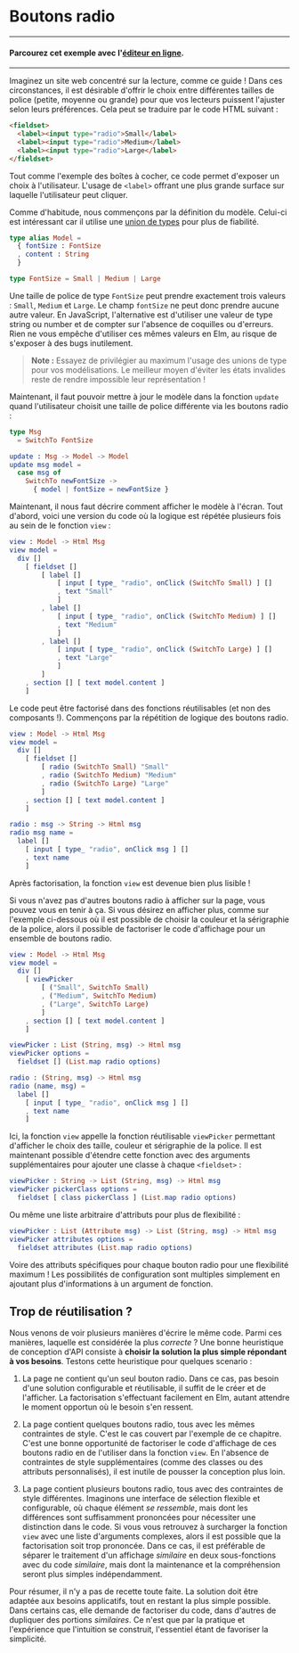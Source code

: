 # Boutons radio

---
#### Parcourez cet exemple avec l'[éditeur en ligne](https://elm-lang.org/examples/radio-buttons).
---

Imaginez un site web concentré sur la lecture, comme ce guide ! Dans ces circonstances, il est désirable d'offrir le choix entre différentes tailles de police (petite, moyenne ou grande) pour que vos lecteurs puissent l'ajuster selon leurs préférences. Cela peut se traduire par le code HTML suivant :

```html
<fieldset>
  <label><input type="radio">Small</label>
  <label><input type="radio">Medium</label>
  <label><input type="radio">Large</label>
</fieldset>
```

Tout comme l'exemple des boîtes à cocher, ce code permet d'exposer un choix à l'utilisateur. L'usage de `<label>` offrant une plus grande surface sur laquelle l'utilisateur peut cliquer.

Comme d'habitude, nous commençons par la définition du modèle. Celui-ci est intéressant car il utilise une [union de types](../types/union_types.md) pour plus de fiabilité.

```elm
type alias Model =
  { fontSize : FontSize
  , content : String
  }

type FontSize = Small | Medium | Large
```

Une taille de police de type `FontSize` peut prendre exactement trois valeurs : `Small`, `Medium` et `Large`. Le champ `fontSize` ne peut donc prendre aucune autre valeur. En JavaScript, l'alternative est d'utiliser une valeur de type string ou number et de compter sur l'absence de coquilles ou d'erreurs. Rien ne vous empêche d'utiliser ces mêmes valeurs en Elm, au risque de s'exposer à des bugs inutilement.

> **Note :** Essayez de privilégier au maximum l'usage des unions de type pour vos modélisations. Le meilleur moyen d'éviter les états invalides reste de rendre impossible leur représentation !

Maintenant, il faut pouvoir mettre à jour le modèle dans la fonction `update` quand l'utilisateur choisit une taille de police différente via les boutons radio :

```elm
type Msg
  = SwitchTo FontSize

update : Msg -> Model -> Model
update msg model =
  case msg of
    SwitchTo newFontSize ->
      { model | fontSize = newFontSize }
```

Maintenant, il nous faut décrire comment afficher le modèle à l'écran. Tout d'abord, voici une version du code où la logique est répétée plusieurs fois au sein de le fonction `view` :

```elm
view : Model -> Html Msg
view model =
  div []
    [ fieldset []
        [ label []
            [ input [ type_ "radio", onClick (SwitchTo Small) ] []
            , text "Small"
            ]
        , label []
            [ input [ type_ "radio", onClick (SwitchTo Medium) ] []
            , text "Medium"
            ]
        , label []
            [ input [ type_ "radio", onClick (SwitchTo Large) ] []
            , text "Large"
            ]
        ]
    , section [] [ text model.content ]
    ]
```

Le code peut être factorisé dans des fonctions réutilisables (et non des composants !). Commençons par la répétition de logique des boutons radio.

```elm
view : Model -> Html Msg
view model =
  div []
    [ fieldset []
        [ radio (SwitchTo Small) "Small"
        , radio (SwitchTo Medium) "Medium"
        , radio (SwitchTo Large) "Large"
        ]
    , section [] [ text model.content ]
    ]

radio : msg -> String -> Html msg
radio msg name =
  label []
    [ input [ type_ "radio", onClick msg ] []
    , text name
    ]
```

Après factorisation, la fonction `view` est devenue bien plus lisible !

Si vous n'avez pas d'autres boutons radio à afficher sur la page, vous pouvez vous en tenir à ça. Si vous désirez en afficher plus, comme sur l'exemple ci-dessous où il est possible de choisir la couleur et la sérigraphie de la police, alors il possible de factoriser le code d'affichage pour un ensemble de boutons radio.

```elm
view : Model -> Html Msg
view model =
  div []
    [ viewPicker
        [ ("Small", SwitchTo Small)
        , ("Medium", SwitchTo Medium)
        , ("Large", SwitchTo Large)
        ]
    , section [] [ text model.content ]
    ]

viewPicker : List (String, msg) -> Html msg
viewPicker options =
  fieldset [] (List.map radio options)

radio : (String, msg) -> Html msg
radio (name, msg) =
  label []
    [ input [ type_ "radio", onClick msg ] []
    , text name
    ]
```

Ici, la fonction `view` appelle la fonction réutilisable `viewPicker` permettant d'afficher le choix des taille, couleur et sérigraphie de la police. Il est maintenant possible d'étendre cette fonction avec des arguments supplémentaires pour ajouter une classe à chaque `<fieldset>` :

```elm
viewPicker : String -> List (String, msg) -> Html msg
viewPicker pickerClass options =
  fieldset [ class pickerClass ] (List.map radio options)
```

Ou même une liste arbitraire d'attributs pour plus de flexibilité :

```elm
viewPicker : List (Attribute msg) -> List (String, msg) -> Html msg
viewPicker attributes options =
  fieldset attributes (List.map radio options)
```

Voire des attributs spécifiques pour chaque bouton radio pour une flexibilité maximum ! Les possibilités de configuration sont multiples simplement en ajoutant plus d'informations à un argument de fonction.


## Trop de réutilisation ?

Nous venons de voir plusieurs manières d'écrire le même code. Parmi ces manières, laquelle est considérée la plus *correcte* ? Une bonne heuristique de conception d'API consiste à **choisir la solution la plus simple répondant à vos besoins**. Testons cette heuristique pour quelques scenario : 

  1. La page ne contient qu'un seul bouton radio. Dans ce cas, pas besoin d'une solution configurable et réutilisable, il suffit de le créer et de l'afficher. La factorisation s'effectuant facilement en Elm, autant attendre le moment opportun où le besoin s'en ressent.

  2. La page contient quelques boutons radio, tous avec les mêmes contraintes de style. C'est le cas couvert par l'exemple de ce chapitre. C'est une bonne opportunité de factoriser le code d'affichage de ces boutons radio en de l'utiliser dans la fonction `view`. En l'absence de contraintes de style supplémentaires (comme des classes ou des attributs personnalisés), il est inutile de pousser la conception plus loin.

  3. La page contient plusieurs boutons radio, tous avec des contraintes de style différentes. Imaginons une interface de sélection flexible et configurable, où chaque élément *se ressemble*, mais dont les différences sont suffisamment prononcées pour nécessiter une distinction dans le code. Si vous vous retrouvez à surcharger la fonction `view` avec une liste d'arguments complexes, alors il est possible que la factorisation soit trop prononcée. Dans ce cas, il est préférable de séparer le traitement d'un affichage *similaire* en deux sous-fonctions avec du code *similaire*, mais dont la maintenance et la compréhension seront plus simples indépendamment.

Pour résumer, il n'y a pas de recette toute faite. La solution doit être adaptée aux besoins applicatifs, tout en restant la plus simple possible. Dans certains cas, elle demande de factoriser du code, dans d'autres de dupliquer des portions *similaires*. Ce n'est que par la pratique et l'expérience que l'intuition se construit, l'essentiel étant de favoriser la simplicité.
